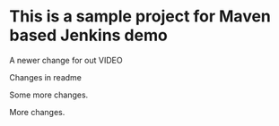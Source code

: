 # This is a sample project for Maven based Jenkins demo

A newer change for out VIDEO

Changes in readme

Some more changes.

More changes.

